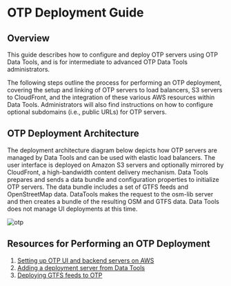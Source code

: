 # OTP Deployment Guide

## Overview

This guide describes how to configure and deploy OTP servers using OTP Data Tools, and is for intermediate to advanced OTP Data Tools administrators.


The following steps outline the process for performing an OTP deployment, covering the setup and linking of OTP servers to load balancers, S3 servers to CloudFront, and the integration of these various AWS resources within Data Tools. Administrators will also find instructions on how to configure optional subdomains (i.e., public URLs) for OTP servers.

## OTP Deployment Architecture

The deployment architecture diagram below depicts how OTP servers are managed by Data Tools and can be used with elastic load balancers. The user interface is deployed on Amazon S3 servers and optionally mirrored by CloudFront, a high-bandwidth content delivery mechanism. Data Tools prepares and sends a data bundle and configuration properties to initialize OTP servers. The data bundle includes a set of GTFS feeds and OpenStreetMap data. DataTools makes the request to the osm-lib server and then creates a bundle of the resulting OSM and GTFS data. Data Tools does not manage UI deployments at this time.

![otp](https://datatools-builds.s3.amazonaws.com/docs/otp/otp-deployment-diagram.png)

## Resources for Performing an OTP Deployment

1. [Setting up OTP UI and backend servers on AWS](./setting-up-aws-servers.md)
2. [Adding a deployment server from Data Tools](./add-deployment-server.md)
3. [Deploying GTFS feeds to OTP](./deploying-feeds.md)
